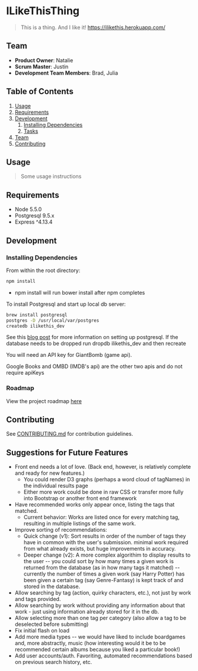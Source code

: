 # ILikeThisThing

> This is a thing. And I like it!
https://ilikethis.herokuapp.com/

## Team

  - __Product Owner__: Natalie
  - __Scrum Master__: Justin
  - __Development Team Members__: Brad, Julia

## Table of Contents

1. [Usage](#Usage)
1. [Requirements](#requirements)
1. [Development](#development)
    1. [Installing Dependencies](#installing-dependencies)
    1. [Tasks](#tasks)
1. [Team](#team)
1. [Contributing](#contributing)

## Usage

> Some usage instructions

## Requirements

- Node 5.5.0
- Postgresql 9.5.x
- Express ^4.13.4

## Development

### Installing Dependencies

From within the root directory:

```sh
npm install
```
- npm install will run bower install after npm completes

To install Postgresql and start up local db server: 
```sh
brew install postgresql
postgres -D /usr/local/var/postgres
createdb ilikethis_dev
```
See this [blog post](http://www.dancorman.com/knex-your-sql-best-friend/) for more information on setting up postgresql.
If the database needs to be dropped run dropdb ilikethis_dev and then recreate

You will need an API key for GiantBomb (game api).

Google Books and OMBD (IMDB's api) are the other two apis and do not require apiKeys

### Roadmap

View the project roadmap [here](LINK_TO_PROJECT_ISSUES)


## Contributing

See [CONTRIBUTING.md](https://github.com/unexpected-lion/ourglass/blob/master/contributing.md) for contribution guidelines.

## Suggestions for Future Features

- Front end needs a lot of love. (Back end, however, is relatively complete and ready for new features.)
	- You could render D3 graphs (perhaps a word cloud of tagNames) in the individual results page
	- Either more work could be done in raw CSS or transfer more fully into Bootstrap or another front end framework
- Have recommended works only appear once, listing the tags that matched.
	- Current behavior: Works are listed once for every matching tag, resulting in multiple listings of the same work.
- Improve sorting of recommendations:
	- Quick change (v1): Sort results in order of the number of tags they have in common with the user's submission. minimal work required from what already exists, but huge improvements in accuracy.
	- Deeper change (v2): A more complex algorithim to display results to the user -- you could sort by how many times a given work is returned from the database (as in how many tags it matched) -- currently the number of times a given work (say Harry Potter) has been given a certain tag (say Genre-Fantasy) is kept track of and stored in the database.
- Allow searching by tag (action, quirky characters, etc.), not just by work and tags provided.
- Allow searching by work without providing any information about that work - just using information already stored for it in the db.
- Allow selecting more than one tag per category (also allow a tag to be deselected before submitting)
- Fix initial flash on load
- Add more media types -- we would have liked to include boardgames and, more abstractly, music (how interesting would it be to be recommended certain albums because you liked a particular book!)
- Add user accounts/auth. Favoriting, automated recommendations based on previous search history, etc.

